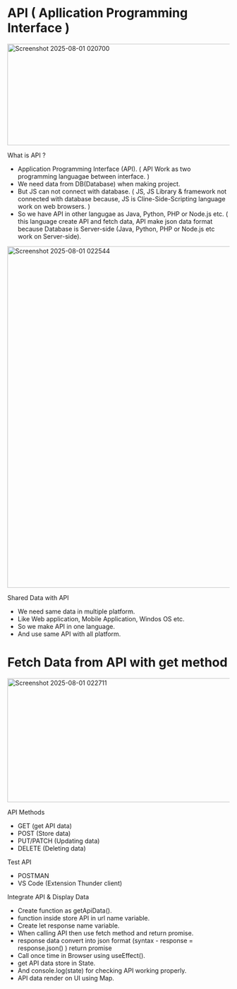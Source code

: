 ﻿# API ( Apllication Programming Interface )
<img width="733" height="230" alt="Screenshot 2025-08-01 020700" src="https://github.com/user-attachments/assets/e9601505-eb21-4a07-9017-364163db88a9" />

What is API ?

- Application Programming Interface (API).
( API Work as two programming languagae between interface. )
- We need data from DB(Database) when making project.
- But JS can not connect with database.
( JS, JS Library & framework not connected with database because, JS is Cline-Side-Scripting language work on web browsers. )
- So we have API in other langugae as Java, Python, PHP or Node.js etc.
( this language create API and fetch data, API make json data format because Database is Server-side (Java, Python, PHP or Node.js etc work on Server-side).

<img width="1208" height="774" alt="Screenshot 2025-08-01 022544" src="https://github.com/user-attachments/assets/013b9a78-f517-4b29-b184-4bd47e31abd3" />

Shared Data with API 
- We need same data in multiple platform.
- Like Web application, Mobile Application, Windos OS etc.
- So we make API in one language.
- And use same API with all platform.

# Fetch Data from API with get method 
<img width="797" height="281" alt="Screenshot 2025-08-01 022711" src="https://github.com/user-attachments/assets/3328f81d-39bb-422c-a95e-e32c98fe4bb6" />

API Methods 
- GET (get API data)
- POST (Store data)
- PUT/PATCH (Updating data)
- DELETE (Deleting data)

Test API 
- POSTMAN
- VS Code (Extension Thunder client)

Integrate API & Display Data

- Create function as getApiData().
- function inside store API in url name variable.
- Create let response name variable.
- When calling API then use fetch method and return promise.
- response data convert into json format (syntax - response = response.json() ) return promise
- Call once time in Browser using useEffect().
- get API data store in State.
- And console.log(state) for checking API working properly.
- API data render on UI using Map.
